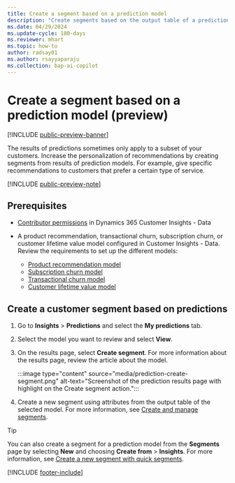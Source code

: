 ```yaml
---
title: Create a segment based on a prediction model
description: "Create segments based on the output table of a prediction model."
ms.date: 04/29/2024
ms.update-cycle: 180-days
ms.reviewer: mhart
ms.topic: how-to
author: radsay01
ms.author: rsayyaparaju 
ms.collection: bap-ai-copilot 
---
```


# Create a segment based on a prediction model (preview)

[!INCLUDE [public-preview-banner](includes/public-preview-banner.md)]

The results of predictions sometimes only apply to a subset of your customers. Increase the personalization of recommendations by creating segments from results of prediction models. For example, give specific recommendations to customers that prefer a certain type of service.

[!INCLUDE [public-preview-note](includes/public-preview-note.md)]

## Prerequisites

- [Contributor permissions](user-roles.md) in Dynamics 365 Customer Insights - Data

- A product recommendation, transactional churn, subscription churn, or customer lifetime value model configured in Customer Insights - Data. Review the requirements to set up the different models:

  - [Product recommendation model](predict-product-recommendation.md)
  - [Subscription churn model](predict-subscription-churn.md)
  - [Transactional churn model](predict-transactional-churn.md)
  - [Customer lifetime value model](predict-customer-lifetime-value.md)

## Create a customer segment based on predictions

1. Go to **Insights** > **Predictions** and select the **My predictions** tab.

1. Select the model you want to review and select **View**.

1. On the results page, select **Create segment**. For more information about the results page, review the article about the model.

   :::image type="content" source="media/prediction-create-segment.png" alt-text="Screenshot of the prediction results page with highlight on the Create segment action.":::

1. Create a new segment using attributes from the output table of the selected model. For more information, see [Create and manage segments](segments.md).

> [!TIP]
> You can also create a segment for a prediction model from the **Segments** page by selecting **New** and choosing **Create from** > **Insights**. For more information, see [Create a new segment with quick segments](segment-quick.md).

[!INCLUDE [footer-include](includes/footer-banner.md)]
